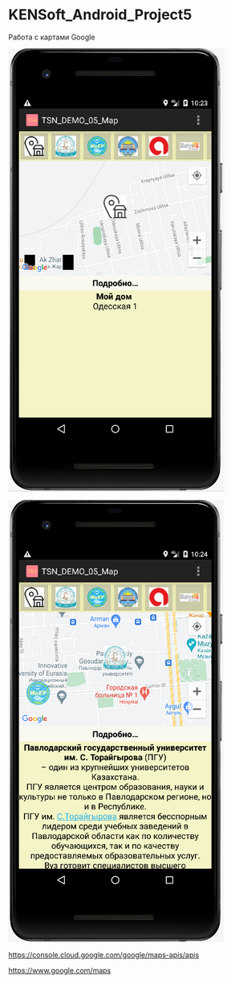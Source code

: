 # KENSoft_Android_Project5
Работа с картами Google

![Screenshot](Screenshot1.png)

![Screenshot](Screenshot2.png)

https://console.cloud.google.com/google/maps-apis/apis

https://www.google.com/maps
